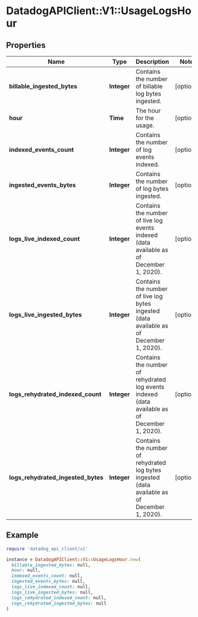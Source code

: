 # DatadogAPIClient::V1::UsageLogsHour

## Properties

| Name                               | Type        | Description                                                                                   | Notes      |
| ---------------------------------- | ----------- | --------------------------------------------------------------------------------------------- | ---------- |
| **billable_ingested_bytes**        | **Integer** | Contains the number of billable log bytes ingested.                                           | [optional] |
| **hour**                           | **Time**    | The hour for the usage.                                                                       | [optional] |
| **indexed_events_count**           | **Integer** | Contains the number of log events indexed.                                                    | [optional] |
| **ingested_events_bytes**          | **Integer** | Contains the number of log bytes ingested.                                                    | [optional] |
| **logs_live_indexed_count**        | **Integer** | Contains the number of live log events indexed (data available as of December 1, 2020).       | [optional] |
| **logs_live_ingested_bytes**       | **Integer** | Contains the number of live log bytes ingested (data available as of December 1, 2020).       | [optional] |
| **logs_rehydrated_indexed_count**  | **Integer** | Contains the number of rehydrated log events indexed (data available as of December 1, 2020). | [optional] |
| **logs_rehydrated_ingested_bytes** | **Integer** | Contains the number of rehydrated log bytes ingested (data available as of December 1, 2020). | [optional] |

## Example

```ruby
require 'datadog_api_client/v1'

instance = DatadogAPIClient::V1::UsageLogsHour.new(
  billable_ingested_bytes: null,
  hour: null,
  indexed_events_count: null,
  ingested_events_bytes: null,
  logs_live_indexed_count: null,
  logs_live_ingested_bytes: null,
  logs_rehydrated_indexed_count: null,
  logs_rehydrated_ingested_bytes: null
)
```
